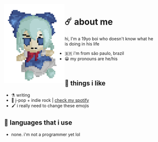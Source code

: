  <img align="left" width="200" src="https://github.com/felipe-juan/felipe-juan/blob/main/knrel3oet9ia1.gif">

# ☄️ about me
hi, I'm a 19yo boi who doesn't know what he is doing in his life
* 🇧🇷  i'm from são paulo, brazil
* 😀  my pronouns are he/his
 <br>

## 💌 things i like
* ⚗️  writing
* 🎵  j-pop + indie rock | [check my spotify](https://open.spotify.com/user/jawj49qinebgdkt15jgo6lz6c)
* 🖌️  i really need to change these emojis

## 🤌 languages that i use
* none. i'm not a programmer yet lol

